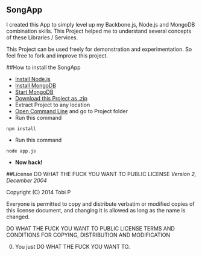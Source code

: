SongApp
-------

I created this App to simply level up my Backbone.js, Node.js and MongoDB combination skills.
This Project helped me to understand several concepts of these Libraries / Services.

This Project can be used freely for demonstration and experimentation. So feel free to fork and improve this project.

##How to install the SongApp
* [Install Node.js](http://nodejs.org/)
* [Install MongoDB](http://docs.mongodb.org/manual/tutorial/install-mongodb-on-windows/)
* [Start MongoDB](http://docs.mongodb.org/manual/tutorial/install-mongodb-on-windows/#start-mongodb)
* [Download this Project as .zip](https://github.com/tobipch/SongApp/archive/master.zip)
* Extract Project to any location
* [Open Command Line](http://www.bleepingcomputer.com/tutorials/windows-command-prompt-introduction/) and go to Project folder
* Run this command 
```
npm install
```
* Run this command 
```
node app.js
```
* **Now hack!**

##License
DO WHAT THE FUCK YOU WANT TO PUBLIC LICENSE 
*Version 2, December 2004*

Copyright (C) 2014 Tobi P 

Everyone is permitted to copy and distribute verbatim or modified 
copies of this license document, and changing it is allowed as long 
as the name is changed. 

DO WHAT THE FUCK YOU WANT TO PUBLIC LICENSE 
TERMS AND CONDITIONS FOR COPYING, DISTRIBUTION AND MODIFICATION 

0. You just DO WHAT THE FUCK YOU WANT TO.